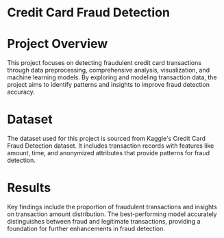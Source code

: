 # Credit Card Fraud Detection
# Project Overview

This project focuses on detecting fraudulent credit card transactions through data preprocessing, comprehensive analysis, visualization, and machine learning models. By exploring and modeling transaction data, the project aims to identify patterns and insights to improve fraud detection accuracy.

# Dataset

The dataset used for this project is sourced from Kaggle's Credit Card Fraud Detection dataset. It includes transaction records with features like amount, time, and anonymized attributes that provide patterns for fraud detection.

# Results
Key findings include the proportion of fraudulent transactions and insights on transaction amount distribution.
The best-performing model accurately distinguishes between fraud and legitimate transactions, providing a foundation for further enhancements in fraud detection.
